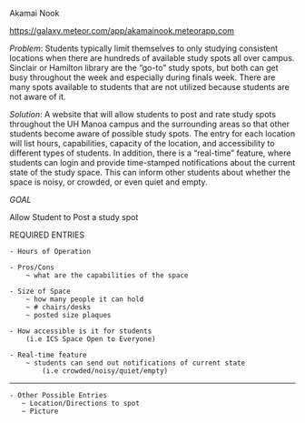 Akamai Nook

https://galaxy.meteor.com/app/akamainook.meteorapp.com

_Problem_: 
	Students typically limit themselves to only studying consistent locations when there are hundreds of available study spots all over campus. Sinclair or Hamilton library are the “go-to” study spots, but both can get busy throughout the week and especially during finals week. There are many spots available to students that are not utilized because students are not aware of it.

_Solution_: 
	A website that will allow students to post and rate study spots throughout the UH Manoa campus and the surrounding areas so that other students become aware of possible study spots. The entry for each location will list hours, capabilities, capacity of the location, and accessibility to different types of students. In addition, there is a “real-time” feature, where students can login and provide time-stamped notifications about the current state of the study space. This can inform other students about whether the space is noisy, or crowded, or even quiet and empty.


*GOAL* 

  Allow Student to Post a study spot
	
REQUIRED ENTRIES

	- Hours of Operation
	
	- Pros/Cons
		~ what are the capabilities of the space
		
	- Size of Space
		~ how many people it can hold
		~ # chairs/desks
		~ posted size plaques
	
	- How accessible is it for students
		(i.e ICS Space Open to Everyone)
	
	- Real-time feature
		~ students can send out notifications of current state
			(i.e crowded/noisy/quiet/empty)
-------------------------------------------------------------------------
	- Other Possible Entries
	   ~ Location/Directions to spot
	   ~ Picture 

